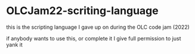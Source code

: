 # OLCJam22-scriting-language
this is the scripting language I gave up on during the OLC code jam (2022)

if anybody wants to use this, or complete it I give full permission to just yank it
